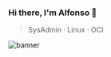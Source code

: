 ### Hi there, I'm Alfonso 👋

> SysAdmin ·
> Linux ·
> OCI



![banner](https://github.com/AlfonsoGamez/AlfonsoGamez/assets/79656705/b0e6d3e3-4c91-41e5-b86c-7fadbf87294d)
